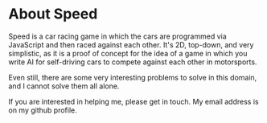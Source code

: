 # About Speed

Speed is a car racing game in which the cars are programmed via JavaScript and then raced against each other.
It's 2D, top-down, and very simplistic, as it is a proof of concept for the idea of a game in which you
write AI for self-driving cars to compete against each other in motorsports.

Even still, there are some very interesting problems to solve in this domain, and I cannot solve them all alone.

If you are interested in helping me, please get in touch.  My email address is on my github profile.